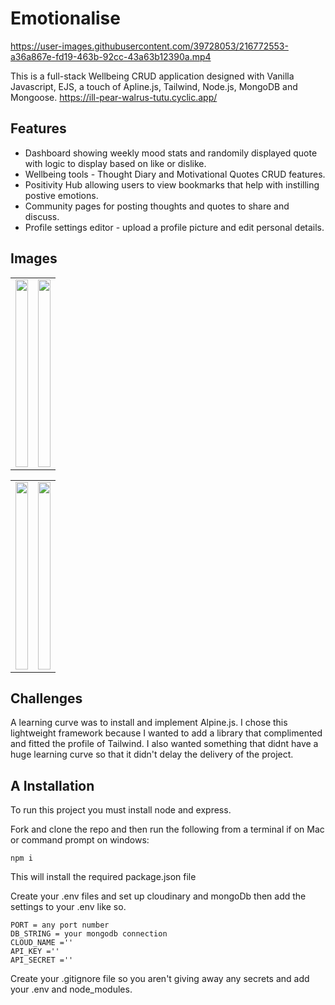 # Emotionalise

https://user-images.githubusercontent.com/39728053/216772553-a36a867e-fd19-463b-92cc-43a63b12390a.mp4


This is a full-stack Wellbeing CRUD application designed with Vanilla Javascript, EJS, a touch of Apline.js, Tailwind, Node.js, MongoDB and Mongoose.
https://ill-pear-walrus-tutu.cyclic.app/
## Features

- Dashboard showing weekly mood stats and randomily displayed quote with logic to display based on like or dislike.
- Wellbeing tools - Thought Diary and Motivational Quotes CRUD features.
- Positivity Hub allowing users to view bookmarks that help with instilling postive emotions.
- Community pages for posting thoughts and quotes to share and discuss.
- Profile settings editor - upload a profile picture and edit personal details.

## Images

<table width="100%">
  <tr>
  <td width="50%" align="top">
   <img src ="https://user-images.githubusercontent.com/39728053/216773241-3871b9d0-25cd-4d1a-952e-431c52a2a2b9.png" style="height:300px;width:100%"></td>

  </td>
  <td width="50%" align="top">
   <img src = "https://user-images.githubusercontent.com/39728053/216773119-17519509-557e-44ae-a41c-e37a9e2b8be6.png" style="height:300px;width:100%"></td>

  </tr>
</table>

<table width="100%">
  <tr>
  <td width="50%" >
   <img src ="https://user-images.githubusercontent.com/39728053/216771795-129d4b30-c388-41f9-913b-732c79ad88fd.png" align="top" style="height:300px;width:100%"></td>

  </td>
  <td width="50%" >
   <img src = "https://user-images.githubusercontent.com/39728053/216772644-61eb7933-908d-4bb3-82aa-a7bc78fdff6b.png" align="top" style="height:300px;width:100%"></td>

  </tr>
</table>

## Challenges
A learning curve was to install and implement Alpine.js. I chose this lightweight framework because I wanted to add a library that complimented and fitted the profile of Tailwind.
I also wanted something that didnt have a huge learning curve so that it didn't delay the delivery of the project.

## A Installation
To run this project you must install node and express.

Fork and clone the repo and then run the following from a terminal if on Mac or command prompt on windows:

```
npm i

```
This will install the required package.json file

Create your .env files and set up cloudinary and mongoDb then add the settings to your .env like so.

```
PORT = any port number
DB_STRING = your mongodb connection
CLOUD_NAME =''
API_KEY =''
API_SECRET =''
```
Create your .gitignore file so you aren't giving away any secrets and add your .env and node_modules.

